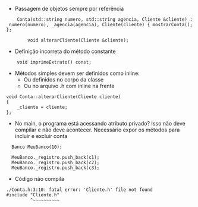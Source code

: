 - Passagem de objetos sempre por referência

```
    Conta(std::string numero, std::string agencia, Cliente &cliente) : _numero(numero), _agencia(agencia), Cliente(cliente) { mostrarConta(); };
    
        void alterarCliente(Cliente &cliente);

```

- Definição incorreta do método constante

```
    void imprimeExtrato() const;
```

- Métodos simples devem ser definidos como inline:
	- Ou definidos no corpo da classe
	- Ou no arquivo .h com inline na frente

```
void Conta::alterarCliente(Cliente cliente)
{
    _cliente = cliente;
};
```

- No main, o programa está acessando atributo privado? Isso não deve compilar e não deve acontecer. Necessário expor os métodos para incluir e excluir conta

```
  Banco MeuBanco(10);

  MeuBanco._registro.push_back(c1);
  MeuBanco._registro.push_back(c2);
  MeuBanco._registro.push_back(c3);
```

- Código não compila

```
./Conta.h:3:10: fatal error: 'Cliente.h' file not found
#include "Cliente.h"
         ^~~~~~~~~~~
```


